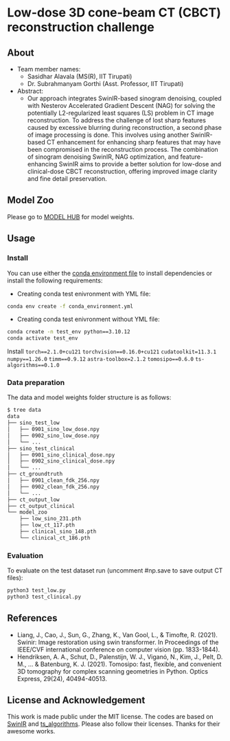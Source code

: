 # Low-dose 3D cone-beam CT (CBCT) reconstruction challenge

## About
  - Team member names:
    - Sasidhar Alavala (MS(R), IIT Tirupati)
    - Dr. Subrahmanyam Gorthi (Asst. Professor, IIT Tirupati)
  - Abstract:
    - Our approach integrates SwinIR-based sinogram denoising, coupled with Nesterov Accelerated Gradient Descent (NAG) for solving the potentially L2-regularized least squares (LS) problem in CT image reconstruction. To address the challenge of lost sharp features caused by excessive blurring during reconstruction, a second phase of image processing is done. This involves using another SwinIR-based CT enhancement for enhancing sharp features that may have been compromised in the reconstruction process. The combination of sinogram denoising SwinIR, NAG optimization, and feature-enhancing SwinIR aims to provide a better solution for low-dose and clinical-dose CBCT reconstruction, offering improved image clarity and fine detail preservation.

## Model Zoo

Please go to [MODEL HUB](https://drive.google.com/drive/folders/1VZyLtVW9JpTRaNqLXnzITJCXM7Qjjc1T?usp=sharing) for model weights.

## Usage

### Install

You can use either the [conda environment file](conda_environment.yml) to install dependencies or install the following requirements:

- Creating conda test enivronment with YML file:

```bash
conda env create -f conda_environment.yml
```

- Creating conda test enivronment without YML file:

```bash
conda create -n test_env python==3.10.12
conda activate test_env
```
Install `torch==2.1.0+cu121` `torchvision==0.16.0+cu121` `cudatoolkit=11.3.1` `numpy==1.26.0` `timm==0.9.12` `astra-toolbox=2.1.2` `tomosipo==0.6.0` `ts-algorithms==0.1.0`

### Data preparation
The data and model weights folder structure is as follows:
  ```bash
  $ tree data
  data
  ├── sino_test_low
  │   ├── 0901_sino_low_dose.npy
  │   ├── 0902_sino_low_dose.npy   
  │   └── ...
  ├── sino_test_clinical
  │   ├── 0901_sino_clinical_dose.npy
  │   ├── 0902_sino_clinical_dose.npy   
  │   └── ...
  ├── ct_groundtruth
  │   ├── 0901_clean_fdk_256.npy
  │   ├── 0902_clean_fdk_256.npy   
  │   └── ...
  ├── ct_output_low
  ├── ct_output_clinical
  └── model_zoo
      ├── low_sino_231.pth
      ├── low_ct_117.pth
      ├── clinical_sino_148.pth   
      └── clinical_ct_186.pth
 
  ```
### Evaluation
To evaluate on the test dataset run (uncomment #np.save to save output CT files):

```bash
python3 test_low.py
python3 test_clinical.py
```

## References
- Liang, J., Cao, J., Sun, G., Zhang, K., Van Gool, L., & Timofte, R. (2021). Swinir: Image restoration using swin transformer. In Proceedings of the IEEE/CVF international conference on computer vision (pp. 1833-1844).
- Hendriksen, A. A., Schut, D., Palenstijn, W. J., Viganó, N., Kim, J., Pelt, D. M., ... & Batenburg, K. J. (2021). Tomosipo: fast, flexible, and convenient 3D tomography for complex scanning geometries in Python. Optics Express, 29(24), 40494-40513.

## License and Acknowledgement
This work is made public under the MIT license. The codes are based on [SwinIR](https://github.com/JingyunLiang/SwinIR) and [ts_algorithms](https://github.com/ahendriksen/ts_algorithms). Please also follow their licenses. Thanks for their awesome works.

